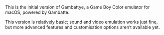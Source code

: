 This is the initial version of Gambattye, a Game Boy Color emulator for macOS, powered by Gambatte.

This version is relatively basic; sound and video emulation works just fine, but more advanced features and customisation options aren’t available yet.
